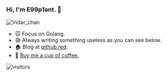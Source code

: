 ### Hi, I'm **E99p1ant**. 🍆

![Vidar_chan](https://cdn.github.red/Vidar_Chan.png)

- 🐭 Focus on Golang.
- 😅 Always writing something useless as you can see below.
- 🏠 Blog at [github.red](https://github.red).
- 🤤 [Buy me a cup of coffee.](https://afdian.net/@E99p1ant)

![visitors](https://profile-views.vercel.app/api)
